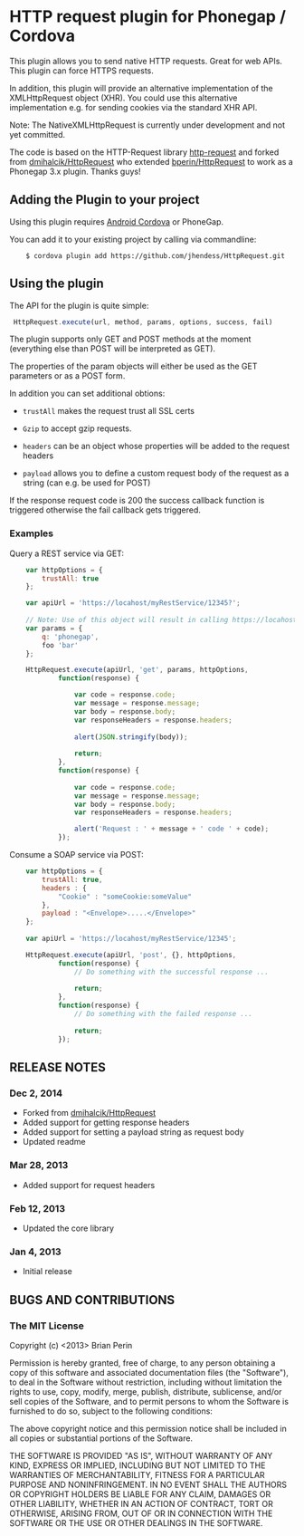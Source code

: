 # HTTP request plugin for Phonegap / Cordova      

This plugin allows you to send native HTTP requests. Great for web APIs. This plugin can force HTTPS requests.

In addition, this plugin will provide an alternative implementation of the XMLHttpRequest object (XHR). You could use this alternative implementation e.g. for sending cookies via the standard XHR API.

Note: The NativeXMLHttpRequest is currently under development and not yet committed.

The code is based on the HTTP-Request library [http-request](https://github.com/kevinsawicki/http-request) and forked from [dmihalcik/HttpRequest](https://github.com/dmihalcik/HttpRequest) who extended [bperin/HttpRequest](https://github.com/bperin/HttpRequest) to work as a Phonegap 3.x plugin. Thanks guys!


## Adding the Plugin to your project

Using this plugin requires [Android Cordova](http://cordova.apache.org) or PhoneGap. 

You can add it to your existing project by calling via commandline:

```
    $ cordova plugin add https://github.com/jhendess/HttpRequest.git 
```


## Using the plugin

The API for the plugin is quite simple:

```javascript
 HttpRequest.execute(url, method, params, options, success, fail)
```

The plugin supports only GET and POST methods at the moment (everything else than POST will be interpreted as GET).

The properties of the param objects will either be used as the GET parameters or as a POST form.  

In addition you can set additional obtions:

 * `trustAll` makes the request trust all SSL certs
  
 * `Gzip` to accept gzip requests.
 
 * `headers` can be an object whose properties will be added to the request headers
 
 * `payload` allows you to define a custom request body of the request as a string (can e.g. be used for POST)   


If the response request code is 200 the success callback function is triggered otherwise the fail callback gets triggered.

### Examples
Query a REST service via GET:

```javascript
    var httpOptions = {
        trustAll: true
    };

    var apiUrl = 'https://locahost/myRestService/12345?';
    
    // Note: Use of this object will result in calling https://locahost/myRestService/12345?q=phonegap&foo=bar
    var params = {
        q: 'phonegap',
        foo 'bar'
    };

    HttpRequest.execute(apiUrl, 'get', params, httpOptions,
            function(response) {

                var code = response.code;
                var message = response.message;
                var body = response.body;
                var responseHeaders = response.headers;
                
                alert(JSON.stringify(body));
                
                return;
            },
            function(response) {
          
                var code = response.code;
                var message = response.message;
                var body = response.body;
                var responseHeaders = response.headers;

                alert('Request : ' + message + ' code ' + code);
            });                   
```

Consume a SOAP service via POST:

```javascript
    var httpOptions = {
        trustAll: true,
        headers : {
            "Cookie" : "someCookie:someValue"
        },
        payload : "<Envelope>.....</Envelope>"
    };    
    
    var apiUrl = 'https://locahost/myRestService/12345';

    HttpRequest.execute(apiUrl, 'post', {}, httpOptions,
            function(response) {
                // Do something with the successful response ...
                
                return;
            },
            function(response) {
                // Do something with the failed response ...
                
                return;
            }); 

```


## RELEASE NOTES ##

### Dec 2, 2014 ###

* Forked from [dmihalcik/HttpRequest](https://github.com/dmihalcik/HttpRequest) 
* Added support for getting response headers
* Added support for setting a payload string as request body
* Updated readme

### Mar 28, 2013 ###

* Added support for request headers

### Feb 12, 2013 ###

* Updated the core library

### Jan 4, 2013 ###

* Initial release

## BUGS AND CONTRIBUTIONS ##


### The MIT License

Copyright (c) <2013> Brian Perin

 Permission is hereby granted, free of charge, to any person obtaining a copy
 of this software and associated documentation files (the "Software"), to deal
 in the Software without restriction, including without limitation the rights
 to use, copy, modify, merge, publish, distribute, sublicense, and/or sell
 copies of the Software, and to permit persons to whom the Software is
 furnished to do so, subject to the following conditions:

 The above copyright notice and this permission notice shall be included in
 all copies or substantial portions of the Software.

 THE SOFTWARE IS PROVIDED "AS IS", WITHOUT WARRANTY OF ANY KIND, EXPRESS OR
 IMPLIED, INCLUDING BUT NOT LIMITED TO THE WARRANTIES OF MERCHANTABILITY,
 FITNESS FOR A PARTICULAR PURPOSE AND NONINFRINGEMENT. IN NO EVENT SHALL THE
 AUTHORS OR COPYRIGHT HOLDERS BE LIABLE FOR ANY CLAIM, DAMAGES OR OTHER
 LIABILITY, WHETHER IN AN ACTION OF CONTRACT, TORT OR OTHERWISE, ARISING FROM,
 OUT OF OR IN CONNECTION WITH THE SOFTWARE OR THE USE OR OTHER DEALINGS IN
 THE SOFTWARE.
 
